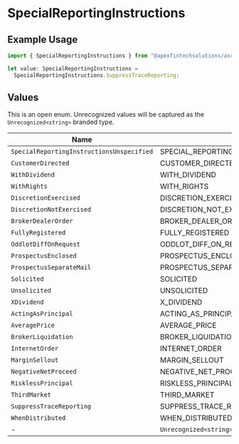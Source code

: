 # SpecialReportingInstructions

## Example Usage

```typescript
import { SpecialReportingInstructions } from "@apexfintechsolutions/ascend-sdk/models/components";

let value: SpecialReportingInstructions =
  SpecialReportingInstructions.SuppressTraceReporting;
```

## Values

This is an open enum. Unrecognized values will be captured as the `Unrecognized<string>` branded type.

| Name                                       | Value                                      |
| ------------------------------------------ | ------------------------------------------ |
| `SpecialReportingInstructionsUnspecified`  | SPECIAL_REPORTING_INSTRUCTIONS_UNSPECIFIED |
| `CustomerDirected`                         | CUSTOMER_DIRECTED                          |
| `WithDividend`                             | WITH_DIVIDEND                              |
| `WithRights`                               | WITH_RIGHTS                                |
| `DiscretionExercised`                      | DISCRETION_EXERCISED                       |
| `DiscretionNotExercised`                   | DISCRETION_NOT_EXERCISED                   |
| `BrokerDealerOrder`                        | BROKER_DEALER_ORDER                        |
| `FullyRegistered`                          | FULLY_REGISTERED                           |
| `OddlotDiffOnRequest`                      | ODDLOT_DIFF_ON_REQUEST                     |
| `ProspectusEnclosed`                       | PROSPECTUS_ENCLOSED                        |
| `ProspectusSeparateMail`                   | PROSPECTUS_SEPARATE_MAIL                   |
| `Solicited`                                | SOLICITED                                  |
| `Unsolicited`                              | UNSOLICITED                                |
| `XDividend`                                | X_DIVIDEND                                 |
| `ActingAsPrincipal`                        | ACTING_AS_PRINCIPAL                        |
| `AveragePrice`                             | AVERAGE_PRICE                              |
| `BrokerLiquidation`                        | BROKER_LIQUIDATION                         |
| `InternetOrder`                            | INTERNET_ORDER                             |
| `MarginSellout`                            | MARGIN_SELLOUT                             |
| `NegativeNetProceed`                       | NEGATIVE_NET_PROCEED                       |
| `RisklessPrincipal`                        | RISKLESS_PRINCIPAL                         |
| `ThirdMarket`                              | THIRD_MARKET                               |
| `SuppressTraceReporting`                   | SUPPRESS_TRACE_REPORTING                   |
| `WhenDistributed`                          | WHEN_DISTRIBUTED                           |
| -                                          | `Unrecognized<string>`                     |